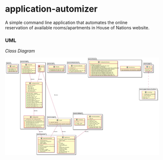 # application-automizer
A simple command line application that automates the online \
reservation of available rooms/apartments in House of Nations
website.

### UML
*Class Diagram*

![alt Class Diagram](images/class_diagram.svg)
